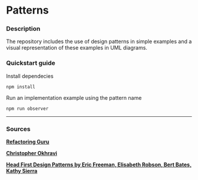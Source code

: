 # Patterns

### Description

The repository includes the use of design patterns in simple examples and a visual representation of these examples in UML diagrams. 

### Quickstart guide

Install dependecies
```
npm install
```
Run an implementation example using the pattern name
```
npm run observer
```
---

### Sources
[**Refactoring Guru**](https://refactoring.guru/design-patterns)

[**Christopher Okhravi**](https://www.youtube.com/watch?v=v9ejT8FO-7I&list=PLrhzvIcii6GNjpARdnO4ueTUAVR9eMBpc&ab_channel=ChristopherOkhravi)

[**Head First Design Patterns by Eric Freeman, Elisabeth Robson, Bert Bates, Kathy Sierra**](https://www.oreilly.com/library/view/head-first-design/0596007124/)
